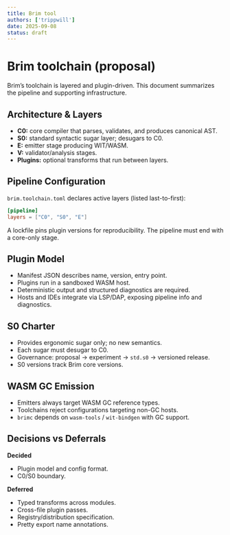 ```yaml
---
title: Brim tool
authors: ['trippwill']
date: 2025-09-08
status: draft
---
```

# Brim toolchain (proposal)

Brim’s toolchain is layered and plugin-driven. This document summarizes the pipeline and supporting infrastructure.

## Architecture & Layers

- **C0:** core compiler that parses, validates, and produces canonical AST.
- **S0:** standard syntactic sugar layer; desugars to C0.
- **E:** emitter stage producing WIT/WASM.
- **V:** validator/analysis stages.
- **Plugins:** optional transforms that run between layers.

## Pipeline Configuration

`brim.toolchain.toml` declares active layers (listed last-to-first):

```toml
[pipeline]
layers = ["C0", "S0", "E"]
```

A lockfile pins plugin versions for reproducibility. The pipeline must end with a core-only stage.

## Plugin Model

- Manifest JSON describes name, version, entry point.
- Plugins run in a sandboxed WASM host.
- Deterministic output and structured diagnostics are required.
- Hosts and IDEs integrate via LSP/DAP, exposing pipeline info and diagnostics.

## S0 Charter

- Provides ergonomic sugar only; no new semantics.
- Each sugar must desugar to C0.
- Governance: proposal → experiment → `std.s0` → versioned release.
- S0 versions track Brim core versions.

## WASM GC Emission

- Emitters always target WASM GC reference types.
- Toolchains reject configurations targeting non-GC hosts.
- `brimc` depends on `wasm-tools` / `wit-bindgen` with GC support.

## Decisions vs Deferrals

**Decided**
- Plugin model and config format.
- C0/S0 boundary.

**Deferred**
- Typed transforms across modules.
- Cross-file plugin passes.
- Registry/distribution specification.
- Pretty export name annotations.

